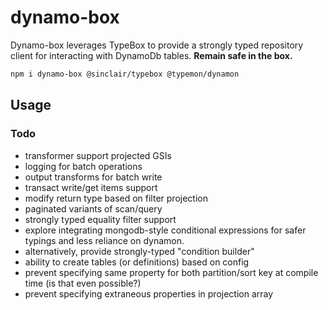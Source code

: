 # dynamo-box

Dynamo-box leverages TypeBox to provide a strongly typed repository client for interacting with DynamoDb tables. **Remain safe in the box.**

```sh
npm i dynamo-box @sinclair/typebox @typemon/dynamon
```

## Usage

### Todo

-   transformer support projected GSIs
-   logging for batch operations
-   output transforms for batch write
-   transact write/get items support
-   modify return type based on filter projection
-   paginated variants of scan/query
-   strongly typed equality filter support
-   explore integrating mongodb-style conditional expressions
    for safer typings and less reliance on dynamon.
-   alternatively, provide strongly-typed "condition builder"
-   ability to create tables (or definitions) based on config
-   prevent specifying same property for both partition/sort key at compile time (is that even possible?)
-   prevent specifying extraneous properties in projection array
